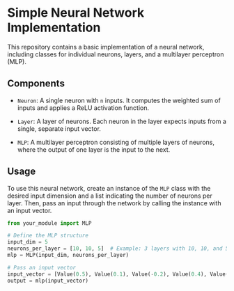 # Simple Neural Network Implementation

This repository contains a basic implementation of a neural network, including classes for individual neurons, layers, and a multilayer perceptron (MLP).

## Components

- `Neuron`: A single neuron with `n` inputs. It computes the weighted sum of inputs and applies a ReLU activation function.

- `Layer`: A layer of neurons. Each neuron in the layer expects inputs from a single, separate input vector.

- `MLP`: A multilayer perceptron consisting of multiple layers of neurons, where the output of one layer is the input to the next.

## Usage

To use this neural network, create an instance of the `MLP` class with the desired input dimension and a list indicating the number of neurons per layer. Then, pass an input through the network by calling the instance with an input vector.

```python
from your_module import MLP

# Define the MLP structure
input_dim = 5
neurons_per_layer = [10, 10, 5]  # Example: 3 layers with 10, 10, and 5 neurons
mlp = MLP(input_dim, neurons_per_layer)

# Pass an input vector
input_vector = [Value(0.5), Value(0.1), Value(-0.2), Value(0.4), Value(0.9)]
output = mlp(input_vector)
